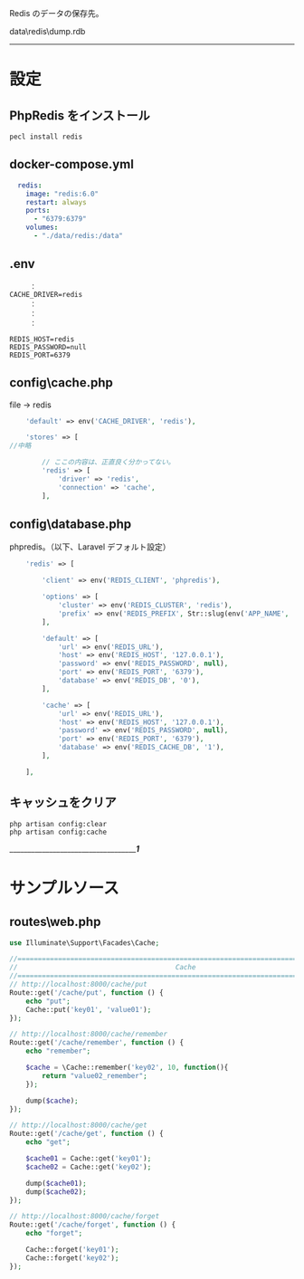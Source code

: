 Redis のデータの保存先。  

data\redis\dump.rdb

_________________________________________________________
# 設定

## PhpRedis をインストール
```
pecl install redis
```

## docker-compose.yml
```yaml
  redis:
    image: "redis:6.0"
    restart: always
    ports:
      - "6379:6379"
    volumes:
      - "./data/redis:/data"
```

## .env
```
　　　：
CACHE_DRIVER=redis
　　　：
　　　：
　　　：

REDIS_HOST=redis
REDIS_PASSWORD=null
REDIS_PORT=6379
```

## config\cache.php
file → redis
```php
    'default' => env('CACHE_DRIVER', 'redis'),

    'stores' => [
//中略

        // ここの内容は、正直良く分かってない。
        'redis' => [
            'driver' => 'redis',
            'connection' => 'cache',
        ],
```

## config\database.php
phpredis。（以下、Laravel デフォルト設定）
```php
    'redis' => [

        'client' => env('REDIS_CLIENT', 'phpredis'),

        'options' => [
            'cluster' => env('REDIS_CLUSTER', 'redis'),
            'prefix' => env('REDIS_PREFIX', Str::slug(env('APP_NAME', 'laravel'), '_').'_database_'),
        ],

        'default' => [
            'url' => env('REDIS_URL'),
            'host' => env('REDIS_HOST', '127.0.0.1'),
            'password' => env('REDIS_PASSWORD', null),
            'port' => env('REDIS_PORT', '6379'),
            'database' => env('REDIS_DB', '0'),
        ],

        'cache' => [
            'url' => env('REDIS_URL'),
            'host' => env('REDIS_HOST', '127.0.0.1'),
            'password' => env('REDIS_PASSWORD', null),
            'port' => env('REDIS_PORT', '6379'),
            'database' => env('REDIS_CACHE_DB', '1'),
        ],

    ],
```

## キャッシュをクリア
```
php artisan config:clear
php artisan config:cache
```

__________________________________________________________1_______________________
# サンプルソース

## routes\web.php
```php
use Illuminate\Support\Facades\Cache;

//============================================================================================
//                                       Cache
//============================================================================================
// http://localhost:8000/cache/put
Route::get('/cache/put', function () {
    echo "put";
    Cache::put('key01', 'value01');
});

// http://localhost:8000/cache/remember
Route::get('/cache/remember', function () {
    echo "remember";

    $cache = \Cache::remember('key02', 10, function(){
        return "value02_remember";
    });

    dump($cache);
});

// http://localhost:8000/cache/get
Route::get('/cache/get', function () {
    echo "get";

    $cache01 = Cache::get('key01');
    $cache02 = Cache::get('key02');

    dump($cache01);
    dump($cache02);
});

// http://localhost:8000/cache/forget
Route::get('/cache/forget', function () {
    echo "forget";

    Cache::forget('key01');
    Cache::forget('key02');
});
```


